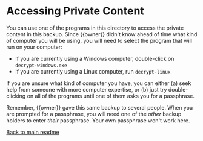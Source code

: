 Accessing Private Content
=========================

You can use one of the programs in this directory to access the private content in this backup. Since {{owner}} didn't know ahead of time what kind of computer you will be using, you will need to select the program that will run on your computer:

* If you are currently using a Windows computer, double-click on `decrypt-windows.exe`
* If you are currently using a Linux computer, run `decrypt-linux`
<!-- TODO: * If you are currently using an Apple Macbook / OSX computer, run `decrypt-osx` -->

If you are unsure what kind of computer you have, you can either (a) seek help from someone with more computer expertise, or (b) just try double-clicking on all of the programs until one of them asks you for a passphrase.

Remember, {{owner}} gave this same backup to several people. When you are prompted for a passphrase, you will need one of the _other_ backup holders to enter _their_ passphrase. Your own passphrase won't work here.

[Back to main readme](../readme.html)
